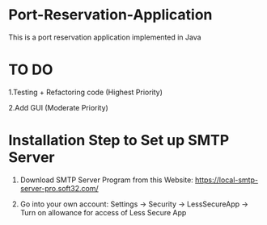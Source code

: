 # Port-Reservation-Application
This is a port reservation application implemented in Java 

# TO DO

1.Testing + Refactoring code (Highest Priority)

2.Add GUI (Moderate Priority) 

# Installation Step to Set up SMTP Server

1. Download SMTP Server Program from this Website: https://local-smtp-server-pro.soft32.com/

2. Go into your own account: Settings -> Security -> LessSecureApp -> Turn on allowance for access of Less Secure App


